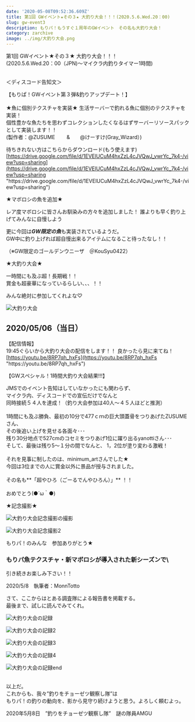 ```yaml
---
date: '2020-05-08T09:52:36.609Z'
title: 第1回 GWイベント★その３★ 大釣り大会！！！(2020.5.6.Wed.20：00)
slug: gw-event3
description: もりパ！もうすぐ１周年のGWイベント　その名も大釣り大会！
category: zarchive
image: ../img/大釣り大会.png
---
```

第1回 GWイベント★その３★ 大釣り大会！！！\
(2020.5.6.Wed.20：00（JPN)～マイクラ内釣りタイマー1時間)

\
＜ディスコード告知文＞

【もりぱ！GWイベント第３弾&釣りアップデート！】 \
\
★魚に個別テクスチャを実装★ 生活サーバーで釣れる魚に個別のテクスチャを実装！ \
個性豊かな魚たちを思わずコレクションしたくなるはずサーバーリソースパックとして実装します！！\
 (製作者：@ZUSUME 　　&　　@けーすけ(Gray_Wizard）)

待ちきれない方はこちらからダウンロード(もう使えます)\
[https://drive.google.com/file/d/1EVElUCuM4hxZzL4cJVQwJ_vwrYc_7k4-/view?usp=sharing](https://drive.google.com/file/d/1EVElUCuM4hxZzL4cJVQwJ_vwrYc_7k4-/view?usp=sharing "https\://drive.google.com/file/d/1EVElUCuM4hxZzL4cJVQwJ_vwrYc_7k4-/view?usp=sharing")

★マボロシの魚を追加★

 レア度マボロシに皆さんお馴染みの方々を追加しました！ 誰よりも早く釣り上げてみんなに自慢しよう

更に今回は***GW限定の魚***も実装されているようだ。\
GW中に釣り上げれば超自慢出来るアイテムになること待ったなし！！

（※GW限定のゴールデンウニーザ　＠KouSyu0422）

★大釣り大会★

 一時間にも及ぶ超！長期戦！！\
賞金も超豪華になっているらしい、、、！！

みんな絶対に参加してくれよな♡

![大釣り大会](/img/大釣り大会.png "大釣り大会")

## 2020/05/06（当日）

【配信情報】\
19:45ぐらいから大釣り大会の配信をします！！ 良かったら見に来てね！\
[https://youtu.be/8RP7qh_hxFs](https://youtu.be/8RP7qh_hxFs "https\://youtu.be/8RP7qh_hxFs")

【GWスペシャル！1時間大釣り大会結果!!!】

JMSでのイベント告知はしていなかったにも関わらず、\
マイクラ内、ディスコードでの宣伝だけでなんと\
同時接続５４人を達成！（釣り大会参加は40人～４５人ほどと推測）\
\
1時間にも及ぶ勝負、最初の10分で477ｃｍの巨大頭蓋骨をつりあげたZUSUMEさん、 \
その後追い上げを見せる各面々･･･ \
残り30分地点で527cmのコセミをつりあげ1位に躍り出るyanottiさん･･･ \
そして、最後は残り5～１分の間でなんと、 1，2位が塗り変わる激戦！ \
\
それを見事に制したのは、minimum_artさんでした★ \
今回は3位までの人に賞金以外に景品が授与されました。 \
\
その名も**「超やひろ（ごーるでんやひろん）」** ！！\
\
おめでとう(●´ω｀●)

★記念撮影★

![大釣り大会記念撮影の撮影](/img/2020-05-06_21.30.21.png "大釣り大会記念撮影の撮影")

![大釣り大会記念撮影2](/img/gwつりたいかい２.png "大釣り大会記念撮影の撮影2")

もりパ！のみんな　参加ありがとう★[](https://ejje.weblio.jp/content/Merry+Christmas+and+a+happy+New+Year)

### もりパ魚テクスチャ・新マボロシが導入された新シーズンで\

引き続きお楽しみ下さい！！

2020/5/8　執筆者：MonnTotto

さて、ここからはとある調査隊による報告書を掲載する。\
最後まで、試しに読んでみてくれ。

![大釣り大会の記録](/img/大釣り大会の記録.jpg "大釣り大会の記録")

![大釣り大会の記録2](/img/釣りをチョーゼツ観察し隊.jpg "大釣り大会の記録2")

![大釣り大会の記録3](/img/釣りをチョーゼツ観察し隊記録１.jpg "大釣り大会の記録3")

![大釣り大会の記録4](/img/釣りをチョーゼツ観察し隊記録２.jpg "大釣り大会の記録4")

![大釣り大会の記録end](/img/釣りをチョーゼツ観察し隊記録３.jpg "大釣り大会の記録end")

\
以上だ。\
これからも、我々”釣りをチョーゼツ観察し隊”は\
もりパ！の釣りの動向を、影から見守り続けようと思う。よろしく頼むよっ。

2020年5月8日　”釣りをチョーゼツ観察し隊”　謎の隊員AMGU
